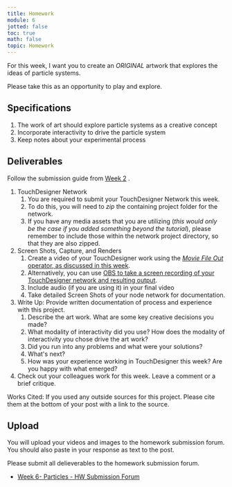 ```yaml
---
title: Homework
module: 6
jotted: false
toc: true
math: false
topic: Homework
---
```



For this week, I want you to create an _ORIGINAL_ artwork that explores the ideas of particle systems.



Please take this as an opportunity to play and explore.

## Specifications

1. The work of art should explore particle systems as a creative concept
2. Incorporate interactivity to drive the particle system
3. Keep notes about your experimental process


## Deliverables

Follow the submission guide from [Week 2](https://montana-media-arts.github.io/340-interactive-art/modules/week-2/homework/) .

1. TouchDesigner Network
	1. You are required to submit your TouchDesigner Network this week.
	2. To do this, you will need to _zip_ the containing project folder for the network.
	3. If you have any media assets that you are utilizing (_this would only be the case if you added something beyond the tutorial_), please remember to include those within the network project directory, so that they are also zipped.
2. Screen Shots, Capture, and Renders
	1. Create a video of your TouchDesigner work using the [_Movie File Out_ operator, as discussed in this week]({{site.baseurl}}/modules/week-3/recordVideoOut/).
	2. Alternatively, you can use [OBS to take a screen recording of your TouchDesigner network and resulting output]({{site.baseurl}}/modules/week-2/captureYourDisplay/).
	3. Include audio (if you are using it) in your final video
	4. Take detailed Screen Shots of your node network for documentation.
3. Write Up: Provide written documentation of process and experience with this project.
	1. Describe the art work.  What are some key creative decisions you made?
	2. What modality of interactivity did you use? How does the modality of interactivity you chose drive the art work?
	3. Did you run into any problems and what were your solutions?
	4. What's next? 
	5. How was your experience working in TouchDesigner this week?  Are you happy with what emerged?
4. Check out your colleagues work for this week.  Leave a comment or a brief critique.  

Works Cited: If you used any outside sources for this project.  Please cite them at the bottom of your post with a link to the source.

## Upload

You will upload your videos and images to the homework submission forum. You should also paste in your response as text to the post. 

Please submit all delieverables to the homework submission forum.

- [Week 6- Particles - HW Submission Forum](https://moodle.umt.edu/mod/hsuforum/view.php?id=2299988)
